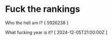 # Fuck the rankings

Who the hell am I?
{ 5926238 }

What fucking year is it?
[ 2024-12-05T21:00:00Z ]
